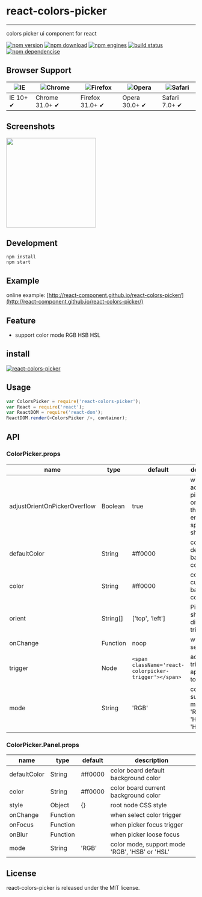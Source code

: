 # react-colors-picker
---

colors picker ui component for react

[![npm version](http://img.shields.io/npm/v/react-colors-picker.svg)](https://www.npmjs.org/package/react-colors-picker) 
[![npm download](http://img.shields.io/npm/dm/react-colors-picker.svg)](https://www.npmjs.org/package/react-colors-picker) 
[![npm engines](http://img.shields.io/node/v/react-colors-picker.svg)](https://www.npmjs.org/package/react-colors-picker) 
[![build status](http://img.shields.io/travis/react-component/react-colors-picker.svg)](https://travis-ci.org/react-component/react-colors-picker) 
[![npm dependencise](https://david-dm.org/react-component/react-colors-picker.svg)](https://david-dm.org/react-component/react-colors-picker)

## Browser Support

|![IE](https://raw.github.com/alrra/browser-logos/master/internet-explorer/internet-explorer_48x48.png) | ![Chrome](https://raw.github.com/alrra/browser-logos/master/chrome/chrome_48x48.png) | ![Firefox](https://raw.github.com/alrra/browser-logos/master/firefox/firefox_48x48.png) | ![Opera](https://raw.github.com/alrra/browser-logos/master/opera/opera_48x48.png) | ![Safari](https://raw.github.com/alrra/browser-logos/master/safari/safari_48x48.png)|
| --- | --- | --- | --- | --- |
| IE 10+ ✔ | Chrome 31.0+ ✔ | Firefox 31.0+ ✔ | Opera 30.0+ ✔ | Safari 7.0+ ✔ |

## Screenshots

<img src=https://cloud.githubusercontent.com/assets/1292082/8275606/8608e8f8-18db-11e5-8d10-703253db2a4f.png width=238 />

## Development

```
npm install
npm start
```

## Example

online example: [http://react-component.github.io/react-colors-picker/](http://react-component.github.io/react-colors-picker/)

## Feature

* support color mode RGB HSB HSL

## install

[![react-colors-picker](https://nodei.co/npm/react-colors-picker.png)](https://npmjs.org/package/react-colors-picker)

## Usage

```js
var ColorsPicker = require('react-colors-picker');
var React = require('react');
var ReactDOM = require('react-dom');
ReactDOM.render(<ColorsPicker />, container);
```

## API

### ColorPicker.props

name|type|default|description
---|---|---|---
adjustOrientOnPickerOverflow|Boolean|true|whether adjust picker orient if there is not enough space to show. 
defaultColor|String|#ff0000|color board default background color
color|String|#ff0000|color board current background color
orient| String[] | ['top', 'left'] | Picker show direction of trigger
onChange| Function | noop | when select color
trigger|Node|`<span className='react-colorpicker-trigger'></span>`|additional trigger appended to picker
mode|String|'RGB'| color mode, support mode 'RGB', 'HSB' or 'HSL'

### ColorPicker.Panel.props

name|type|default|description
---|---|---|---
defaultColor|String|#ff0000|color board default background color
color|String|#ff0000|color board current background color
style | Object | {} | root node CSS style
onChange|Function| | when select color trigger
onFocus|Function| | when picker focus trigger
onBlur|Function| | when picker loose focus
mode|String|'RGB'| color mode, support mode 'RGB', 'HSB' or 'HSL'

## License

react-colors-picker is released under the MIT license.
